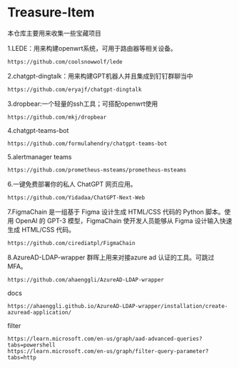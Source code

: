 # Treasure-Item
本仓库主要用来收集一些宝藏项目

1.LEDE：用来构建openwrt系统，可用于路由器等相关设备。
```
https://github.com/coolsnowwolf/lede
```
2.chatgpt-dingtalk：用来构建GPT机器人并且集成到钉钉群聊当中
```
https://github.com/eryajf/chatgpt-dingtalk
```
3.dropbear:一个轻量的ssh工具；可搭配openwrt使用
```
https://github.com/mkj/dropbear
```
4.chatgpt-teams-bot
```
https://github.com/formulahendry/chatgpt-teams-bot
```
5.alertmanager teams
```
https://github.com/prometheus-msteams/prometheus-msteams
```
6.一键免费部署你的私人 ChatGPT 网页应用。
```
https://github.com/Yidadaa/ChatGPT-Next-Web
```
7.FigmaChain 是一组基于 Figma 设计生成 HTML/CSS 代码的 Python 脚本。使用 OpenAI 的 GPT-3 模型，FigmaChain 使开发人员能够从 Figma 设计输入快速生成 HTML/CSS 代码。
```
https://github.com/cirediatpl/FigmaChain
```
8.AzureAD-LDAP-wrapper 群晖上用来对接azure ad 认证的工具。可跳过MFA。
```
https://github.com/ahaenggli/AzureAD-LDAP-wrapper
```
docs
```
https://ahaenggli.github.io/AzureAD-LDAP-wrapper/installation/create-azuread-application/
```
filter
```
https://learn.microsoft.com/en-us/graph/aad-advanced-queries?tabs=powershell   
https://learn.microsoft.com/en-us/graph/filter-query-parameter?tabs=http
```

